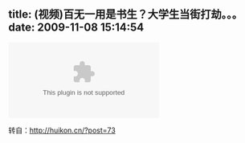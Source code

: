 title: (视频)百无一用是书生？大学生当街打劫。。。
date: 2009-11-08 15:14:54
---

<p>
	<embed align=\"middle\" allowscriptaccess=\"sameDomain\" height=\"400\" quality=\"high\" src=\"http://player.youku.com/player.php/sid/XMTEwOTY1NzUy/v.swf\" type=\"application/x-shockwave-flash\" width=\"480\"></embed></p>
<p>
	转自：<a href=\"http://huikon.cn/?post=73\">http://huikon.cn/?post=73</a></p>